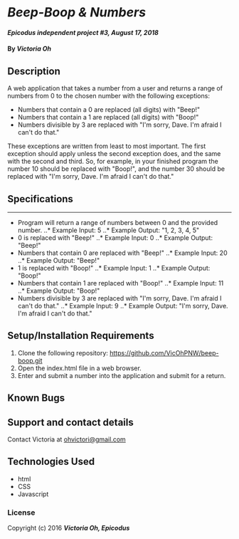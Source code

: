 # _Beep-Boop & Numbers_

#### _Epicodus independent project #3, August 17, 2018_

#### By _**Victoria Oh**_

## Description
A web application that takes a number from a user and returns a range of numbers from 0 to the chosen number with the following exceptions:

* Numbers that contain a 0 are replaced (all digits) with "Beep!"
* Numbers that contain a 1 are replaced (all digits) with "Boop!"
* Numbers divisible by 3 are replaced with "I'm sorry, Dave. I'm afraid I can't do that."

These exceptions are written from least to most important. The first exception should apply unless the second exception does, and the same with the second and third. So, for example, in your finished program the number 10 should be replaced with "Boop!", and the number 30 should be replaced with "I'm sorry, Dave. I'm afraid I can't do that."

## Specifications
***

* Program will return a range of numbers between 0 and the provided number.
  ..* Example Input: 5
  ..* Example Output: "1, 2, 3, 4, 5"
* 0 is replaced with "Beep!"
  ..* Example Input: 0
  ..* Example Output: "Beep!"
* Numbers that contain 0 are replaced with "Beep!"
  ..* Example Input: 20
  ..* Example Output: "Beep!"
* 1 is replaced with "Boop!"
  ..* Example Input: 1
  ..* Example Output: "Boop!"
* Numbers that contain 1 are replaced with "Boop!"
  ..* Example Input: 11
  ..* Example Output: "Boop!"
* Numbers divisible by 3 are replaced with "I'm sorry, Dave. I'm afraid I can't do that."
  ..* Example Input: 9
  ..* Example Output: "I'm sorry, Dave. I'm afraid I can't do that."



## Setup/Installation Requirements
1. Clone the following repository: https://github.com/VicOhPNW/beep-boop.git
2. Open the index.html file in a web browser.
3. Enter and submit a number into the application and submit for a return.

## Known Bugs


## Support and contact details
Contact Victoria at ohvictori@gmail.com

## Technologies Used
* html
* CSS
* Javascript

### License
Copyright (c) 2016 **_Victoria Oh, Epicodus_**
